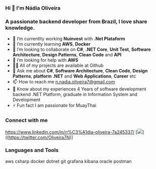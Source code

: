 ### Hi 👋 I'm Nádia Oliveira

### A passionate backend developer from Brazil, I love share knowledge.

- 🔭 I’m currentlty working **Nuinvest** with **.Net Plataform**
- 🌱 I’m currently learning **AWS**, **Docker**
- 👯 I’m looking to collaborate on **C#**, **.NET Core**, **Unit Test**, **Software Architecture**, **Design Patterns**, **Clean Code** and **API**
- 🤔 I’m looking for help with **AWS**
- 👨‍💻 All of my projects are available at Github
- 💬 Ask me about **C#**, **Software Architecture**, **Clean Code**, **Design Patterns**, **platform .NET** and **Web Applications**, **Career** etc
- 📫 How to reach me n.nadia.oliveira7@gmail.com 
- 📄 Know about my experiences 4 Years of software development backend .NET Platform, graduate in Information System and Development
- ⚡ Fun fact I am passionate for MuayThai

### Connect with me

https://www.linkedin.com/in/n%C3%A1dia-oliveira-7a245337/ 
[![](https://www.freepnglogos.com/pics/logo-twitter-png)]((https://twitter.com/Oliveira7N)]


### Languages and Tools

aws csharp docker dotnet git grafana kibana oracle postman
